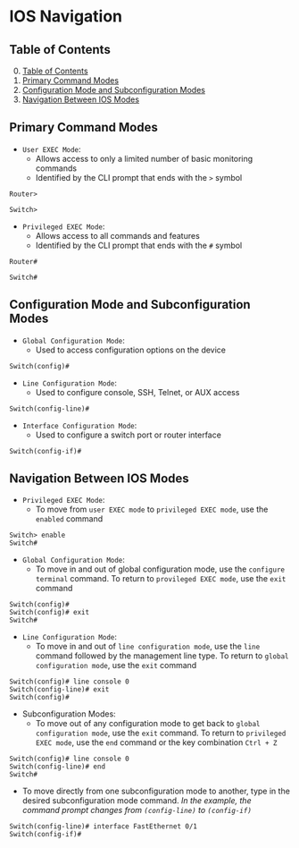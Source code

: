 # IOS Navigation

## Table of Contents

0. [Table of Contents](#table-of-contents)
1. [Primary Command Modes](#primary-command-modes)
2. [Configuration Mode and Subconfiguration Modes](#configuration-mode-and-subconfiguration-modes)
3. [Navigation Between IOS Modes](#navigation-between-ios-modes)

## Primary Command Modes

- `User EXEC Mode`:
    - Allows access to only a limited number of basic monitoring commands
    - Identified by the CLI prompt that ends with the `>` symbol
```shell
Router>

Switch>
```
- `Privileged EXEC Mode`:
    - Allows access to all commands and features
    - Identified by the CLI prompt that ends with the `#` symbol
```shell
Router#

Switch#
```

## Configuration Mode and Subconfiguration Modes

- `Global Configuration Mode`:
    - Used to access configuration options on the device
```shell
Switch(config)#
```
- `Line Configuration Mode`:
    - Used to configure console, SSH, Telnet, or AUX access
```shell
Switch(config-line)#
```
- `Interface Configuration Mode`:
    - Used to configure a switch port or router interface
```shell
Switch(config-if)#
```

## Navigation Between IOS Modes

- `Privileged EXEC Mode`:
    - To move from `user EXEC mode` to `privileged EXEC mode`, use the `enabled` command
```shell
Switch> enable
Switch#
```
- `Global Configuration Mode`:
    - To move in and out of global configuration mode, use the `configure terminal` command. To return to `provileged EXEC mode`, use the `exit` command
```shell
Switch(config)#
Switch(config)# exit
Switch#
```
- `Line Configuration Mode`:
    - To move in and out of `line configuration mode`, use the `line` command followed by the management line type. To return to `global configuration mode`, use the `exit` command
```shell
Switch(config)# line console 0
Switch(config-line)# exit
Switch(config)#
```
- Subconfiguration Modes:
    - To move out of any configuration mode to get back to `global configuration mode`, use the `exit` command. To return to `privileged EXEC mode`, use the `end` command or the key combination `Ctrl + Z`
```shell
Switch(config)# line console 0
Switch(config-line)# end
Switch#
```
- To move directly from one subconfiguration mode to another, type in the desired subconfiguration mode command. *In the example, the command prompt changes from `(config-line)` to `(config-if)`*
```shell
Switch(config-line)# interface FastEthernet 0/1
Switch(config-if)# 
```
